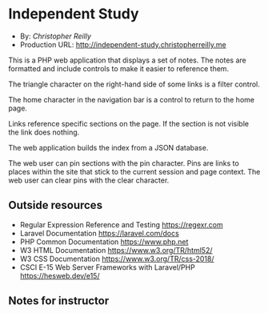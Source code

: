 # Independent Study
+ By: *Christopher Reilly*
+ Production URL: <http://independent-study.christopherreilly.me>

This is a PHP web application that displays a set of notes. The notes are formatted and include controls to make it
easier to reference them.

The triangle character on the right-hand side of some links is a filter control.

The home character in the navigation bar is a control to return to the home page.

Links reference specific sections on the page. If the section is not visible the link does nothing.

The web application builds the index from a JSON database.

The web user can pin sections with the pin character. Pins are links to places within the site that stick to the current
session and page context. The web user can clear pins with the clear character.

## Outside resources
+ Regular Expression Reference and Testing <https://regexr.com>
+ Laravel Documentation <https://laravel.com/docs>
+ PHP Common Documentation <https://www.php.net>
+ W3 HTML Documentation <https://www.w3.org/TR/html52/>
+ W3 CSS Documentation <https://www.w3.org/TR/css-2018/>
+ CSCI E-15 Web Server Frameworks with Laravel/PHP <https://hesweb.dev/e15/>

## Notes for instructor
